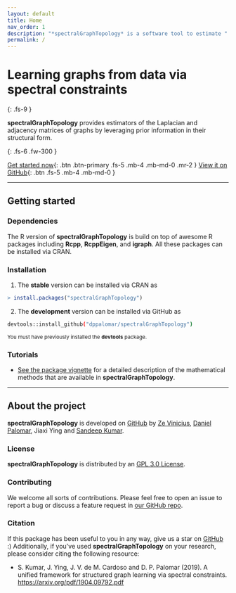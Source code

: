 ```yaml
---
layout: default
title: Home
nav_order: 1
description: "*spectralGraphTopology* is a software tool to estimate "
permalink: /
---
```


# Learning graphs from data via spectral constraints
{: .fs-9 }

**spectralGraphTopology** provides estimators of the Laplacian and adjacency matrices of
graphs by leveraging prior information in their structural form.

{: .fs-6 .fw-300 }

[Get started now](#getting-started){: .btn .btn-primary .fs-5 .mb-4 .mb-md-0 .mr-2 } [View it on GitHub](https://github.com/dppalomar/spectralGraphTopology){: .btn .fs-5 .mb-4 .mb-md-0 }

---

## Getting started

### Dependencies

The R version of **spectralGraphTopology** is build on top of awesome R packages including **Rcpp**,
**RcppEigen**, and **igraph**. All these packages can be installed via CRAN.

### Installation

1. The **stable** version can be installed via CRAN as
```r
> install.packages("spectralGraphTopology")
```

2. The **development** version can be installed via GitHub as
```bash
devtools::install_github("dppalomar/spectralGraphTopology")
```
<small>You must have previously installed the **devtools** package.</small>


### Tutorials

- [See the package vignette](https://cran.r-project.org/web/packages/spectralGraphTopology/vignettes/SpectralGraphTopology.html) for a detailed description of the mathematical methods that are available in **spectralGraphTopology**.

---

## About the project

**spectralGraphTopology** is developed on [GitHub](http://github.com/dppalomar/spectralGraphTopology)
by [Ze Vinicius](https://mirca.github.io), [Daniel Palomar](http://www.danielppalomar.com), Jiaxi Ying
and [Sandeep Kumar](https://sites.google.com/view/sandeepkr/home).

### License

**spectralGraphTopology** is distributed by an
[GPL 3.0 License](https://github.com/dppalomar/spectralGraphTopology/blob/master/LICENSE).

### Contributing

We welcome all sorts of contributions. Please feel free to open an issue to report a bug or discuss a feature request in [our GitHub repo](https://github.com/dppalomar/spectralGraphTopology).

### Citation

If this package has been useful to you in any way, give us a star on [GitHub](http://github.com/dppalomar/spectralGraphTopology) :)
Additionally, if you've used **spectralGraphTopology** on your research, please consider citing the following resource:

- S. Kumar, J. Ying, J. V. de M. Cardoso and D. P. Palomar (2019). A unified framework for structured graph learning
  via spectral constraints. https://arxiv.org/pdf/1904.09792.pdf
